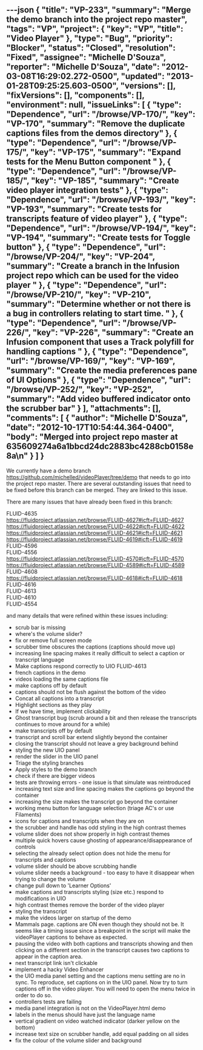 ---json
{
  "title": "VP-233",
  "summary": "Merge the demo branch into the project repo master",
  "tags": "VP",
  "project": {
    "key": "VP",
    "title": "Video Player"
  },
  "type": "Bug",
  "priority": "Blocker",
  "status": "Closed",
  "resolution": "Fixed",
  "assignee": "Michelle D'Souza",
  "reporter": "Michelle D'Souza",
  "date": "2012-03-08T16:29:02.272-0500",
  "updated": "2013-01-28T09:25:25.603-0500",
  "versions": [],
  "fixVersions": [],
  "components": [],
  "environment": null,
  "issueLinks": [
    {
      "type": "Dependence",
      "url": "/browse/VP-170/",
      "key": "VP-170",
      "summary": "Remove the duplicate captions files from the demos directory"
    },
    {
      "type": "Dependence",
      "url": "/browse/VP-175/",
      "key": "VP-175",
      "summary": "Expand tests for the Menu Button component "
    },
    {
      "type": "Dependence",
      "url": "/browse/VP-185/",
      "key": "VP-185",
      "summary": "Create video player integration tests"
    },
    {
      "type": "Dependence",
      "url": "/browse/VP-193/",
      "key": "VP-193",
      "summary": "Create tests for transcripts feature of video player"
    },
    {
      "type": "Dependence",
      "url": "/browse/VP-194/",
      "key": "VP-194",
      "summary": "Create tests for Toggle button"
    },
    {
      "type": "Dependence",
      "url": "/browse/VP-204/",
      "key": "VP-204",
      "summary": "Create a branch in the Infusion project repo which can be used for the video player "
    },
    {
      "type": "Dependence",
      "url": "/browse/VP-210/",
      "key": "VP-210",
      "summary": "Determine whether or not there is a bug in controllers relating to start time. "
    },
    {
      "type": "Dependence",
      "url": "/browse/VP-226/",
      "key": "VP-226",
      "summary": "Create an Infusion component that uses a Track polyfill for handling captions "
    },
    {
      "type": "Dependence",
      "url": "/browse/VP-169/",
      "key": "VP-169",
      "summary": "Create the media preferences pane of UI Options"
    },
    {
      "type": "Dependence",
      "url": "/browse/VP-252/",
      "key": "VP-252",
      "summary": "Add video buffered indicator onto the scrubber bar"
    }
  ],
  "attachments": [],
  "comments": [
    {
      "author": "Michelle D'Souza",
      "date": "2012-10-17T10:54:44.364-0400",
      "body": "Merged into project repo master at 635609274a6a1bbcd24dc2883bc4288cb0158e8a\n"
    }
  ]
}
---
We currently have a demo branch <https://github.com/michelled/videoPlayer/tree/demo> that needs to go into the project repo master. There are several outstanding issues that need to be fixed before this branch can be merged. They are linked to this issue.&#x20;

There are many issues that have already been fixed in this branch:&#x20;

FLUID-4635\
<https://fluidproject.atlassian.net/browse/FLUID-4627#icft=FLUID-4627>\
<https://fluidproject.atlassian.net/browse/FLUID-4622#icft=FLUID-4622>\
<https://fluidproject.atlassian.net/browse/FLUID-4621#icft=FLUID-4621>\
<https://fluidproject.atlassian.net/browse/FLUID-4619#icft=FLUID-4619>\
FLUID-4596\
FLUID-4556\
<https://fluidproject.atlassian.net/browse/FLUID-4570#icft=FLUID-4570>\
<https://fluidproject.atlassian.net/browse/FLUID-4589#icft=FLUID-4589>\
FLUID-4608\
<https://fluidproject.atlassian.net/browse/FLUID-4618#icft=FLUID-4618>\
FLUID-4616\
FLUID-4613\
FLUID-4610\
FLUID-4554

and many details that were refined within these issues including:&#x20;

* scrub bar is missing
* where's the volume slider?
* fix or remove full screen mode
* scrubber time obscures the captions (captions should move up)
* increasing line spacing makes it really difficult to select a caption or transcript language
* Make captions respond correctly to UIO FLUID-4613
* french captions in the demo
* videos loading the same captions file
* make captions off by default
* captions should not be flush against the bottom of the video
* Concat all captions into a transcript
* Highlight sections as they play
* If we have time, implement clickability
* Ghost transcript bug (scrub around a bit and then release the transcripts continues to move around for a while)
* make transcripts off by default
* transcript and scroll bar extend slightly beyond the container
* closing the transcript should not leave a grey background behind
* styling the new UIO panel
* render the slider in the UIO panel
* Triage the styling branches
* Apply styles to the demo branch
* check if there are bigger videos
* tests are throwing errors - one issue is that simulate was reintroduced
* increasing text size and line spacing makes the captions go beyond the container
* increasing the size makes the transcript go beyond the container
* working menu button for language selection (triage AC's or use Filaments)
* icons for captions and transcripts when they are on
* the scrubber and handle has odd styling in the high contrast themes
* volume slider does not show properly in high contrast themes
* multiple quick hovers cause ghosting of appearance/disappearance of controls
* selecting the already select option does not hide the menu for transcripts and captions
* volume slider should be above scrubbing handle
* volume slider needs a background - too easy to have it disappear when trying to change the volume
* change pull down to 'Learner Options'
* make captions and transcripts styling (size etc.) respond to modifications in UIO
* high contrast themes remove the border of the video player
* styling the transcript
* make the videos larger on startup of the demo
* Mammals page. captions are ON even though they should not be. It seems like a timing issue since a breakpoint in the script will make the videoPlayer captions to behave as expected.
* pausing the video with both captions and transcripts showing and then clicking on a different section in the transcript causes two captions to appear in the caption area.
* next transcript link isn't clickable
* implement a hacky Video Enhancer
* the UIO media panel setting and the captions menu setting are no in sync. To reproduce, set captions on in the UIO panel. Now try to turn captions off in the video player. You will need to open the menu twice in order to do so.
* controllers tests are failing
* media panel integration is not on the VideoPlayer.html demo
* labels in the menus should have just the language name
* vertical gradient on video watched indicator (darker yellow on the bottom)
* increase text size on scrubber handle, add equal padding on all sides
* fix the colour of the volume slider and background

        